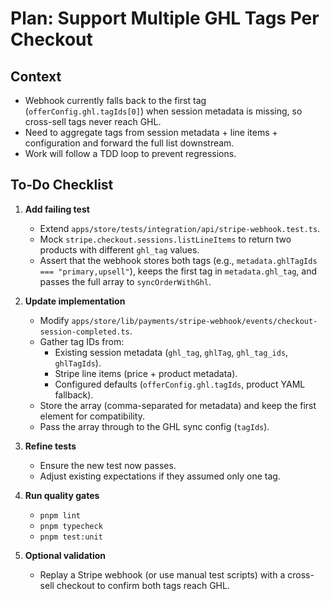 # Plan: Support Multiple GHL Tags Per Checkout

## Context

- Webhook currently falls back to the first tag (`offerConfig.ghl.tagIds[0]`) when session metadata is missing, so cross-sell tags never reach GHL.
- Need to aggregate tags from session metadata + line items + configuration and forward the full list downstream.
- Work will follow a TDD loop to prevent regressions.

## To‑Do Checklist

1. **Add failing test**
   - Extend `apps/store/tests/integration/api/stripe-webhook.test.ts`.
   - Mock `stripe.checkout.sessions.listLineItems` to return two products with different `ghl_tag` values.
   - Assert that the webhook stores both tags (e.g., `metadata.ghlTagIds === "primary,upsell"`), keeps the first tag in `metadata.ghl_tag`, and passes the full array to `syncOrderWithGhl`.

2. **Update implementation**
   - Modify `apps/store/lib/payments/stripe-webhook/events/checkout-session-completed.ts`.
   - Gather tag IDs from:
     - Existing session metadata (`ghl_tag`, `ghlTag`, `ghl_tag_ids`, `ghlTagIds`).
     - Stripe line items (price + product metadata).
     - Configured defaults (`offerConfig.ghl.tagIds`, product YAML fallback).
   - Store the array (comma-separated for metadata) and keep the first element for compatibility.
   - Pass the array through to the GHL sync config (`tagIds`).

3. **Refine tests**
   - Ensure the new test now passes.
   - Adjust existing expectations if they assumed only one tag.

4. **Run quality gates**
   - `pnpm lint`
   - `pnpm typecheck`
   - `pnpm test:unit`

5. **Optional validation**
   - Replay a Stripe webhook (or use manual test scripts) with a cross-sell checkout to confirm both tags reach GHL.

